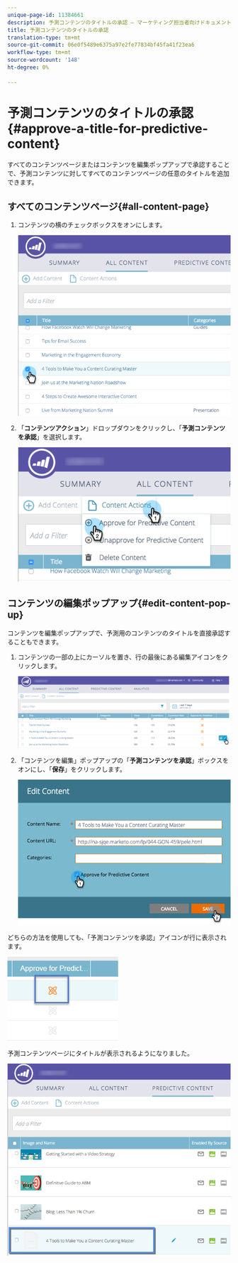 ```yaml
---
unique-page-id: 11384661
description: 予測コンテンツのタイトルの承認 — マーケティング担当者向けドキュメント — 製品ドキュメント
title: 予測コンテンツのタイトルの承認
translation-type: tm+mt
source-git-commit: 06e0f5489e6375a97e2fe77834bf45fa41f23ea6
workflow-type: tm+mt
source-wordcount: '148'
ht-degree: 0%

---
```



# 予測コンテンツのタイトルの承認{#approve-a-title-for-predictive-content}

すべてのコンテンツページまたはコンテンツを編集ポップアップで承認することで、予測コンテンツに対してすべてのコンテンツページの任意のタイトルを追加できます。

## すべてのコンテンツページ{#all-content-page}

1. コンテンツの横のチェックボックスをオンにします。

   ![](assets/image2017-10-3-9-3a9-3a47.png)

1. 「**コンテンツアクション**」ドロップダウンをクリックし、「**予測コンテンツを承認**」を選択します。

   ![](assets/image2017-10-3-9-3a10-3a31.png)

## コンテンツの編集ポップアップ{#edit-content-pop-up}

コンテンツを編集ポップアップで、予測用のコンテンツのタイトルを直接承認することもできます。

1. コンテンツの一部の上にカーソルを置き、行の最後にある編集アイコンをクリックします。

   ![](assets/image2017-10-3-9-3a14-3a55.png)

1. 「コンテンツを編集」ポップアップの「**予測コンテンツを承認**」ボックスをオンにし、「**保存**」をクリックします。

   ![](assets/image2017-10-3-9-3a15-3a35.png)

どちらの方法を使用しても、「予測コンテンツを承認」アイコンが行に表示されます。

![](assets/five.png)

予測コンテンツページにタイトルが表示されるようになりました。

![](assets/image2017-10-3-9-3a16-3a45.png)

